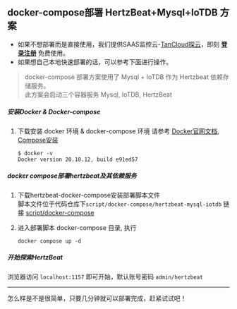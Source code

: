 ##  docker-compose部署 HertzBeat+Mysql+IoTDB 方案   

- 如果不想部署而是直接使用，我们提供SAAS监控云-[TanCloud探云](https://console.tancloud.cn)，即刻 **[登录注册](https://console.tancloud.cn)** 免费使用。
- 如果想自己本地快速部署的话，可以参考下面进行操作。

> docker-compose 部署方案使用了 Mysql + IoTDB 作为 Hertzbeat 依赖存储服务。   
> 此方案会启动三个容器服务 Mysql, IoTDB, HertzBeat   

##### 安装Docker & Docker-compose

1. 下载安装 docker 环境 & docker-compose 环境
   请参考 [Docker官网文档](https://docs.docker.com/get-docker/), [Compose安装](https://docs.docker.com/compose/install/)       
   ```
   $ docker -v
   Docker version 20.10.12, build e91ed57
   ```

##### docker compose部署hertzbeat及其依赖服务     

1. 下载hertzbeat-docker-compose安装部署脚本文件  
   脚本文件位于代码仓库下`script/docker-compose/hertzbeat-mysql-iotdb` 链接 [script/docker-compose](https://gitee.com/hertzbeat/hertzbeat/tree/master/script/docker-compose/hertzbeat-mysql-iotdb)   


2. 进入部署脚本 docker-compose 目录, 执行  

   `docker compose up -d`


##### 开始探索HertzBeat   

浏览器访问 `localhost:1157` 即可开始，默认账号密码 `admin/hertzbeat`  

---   

怎么样是不是很简单，只要几分钟就可以部署完成，赶紧试试吧！
